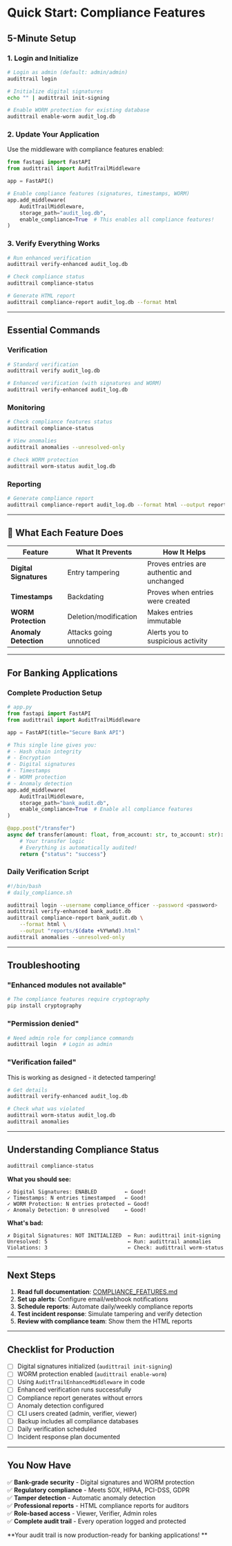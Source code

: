 # Quick Start: Compliance Features

## 5-Minute Setup

### 1. Login and Initialize

```bash
# Login as admin (default: admin/admin)
audittrail login

# Initialize digital signatures
echo "" | audittrail init-signing

# Enable WORM protection for existing database
audittrail enable-worm audit_log.db
```

### 2. Update Your Application

Use the middleware with compliance features enabled:

```python
from fastapi import FastAPI
from audittrail import AuditTrailMiddleware

app = FastAPI()

# Enable compliance features (signatures, timestamps, WORM)
app.add_middleware(
    AuditTrailMiddleware,
    storage_path="audit_log.db",
    enable_compliance=True  # This enables all compliance features!
)
```

### 3. Verify Everything Works

```bash
# Run enhanced verification
audittrail verify-enhanced audit_log.db

# Check compliance status
audittrail compliance-status

# Generate HTML report
audittrail compliance-report audit_log.db --format html
```

---

## Essential Commands

### Verification
```bash
# Standard verification
audittrail verify audit_log.db

# Enhanced verification (with signatures and WORM)
audittrail verify-enhanced audit_log.db
```

### Monitoring
```bash
# Check compliance features status
audittrail compliance-status

# View anomalies
audittrail anomalies --unresolved-only

# Check WORM protection
audittrail worm-status audit_log.db
```

### Reporting
```bash
# Generate compliance report
audittrail compliance-report audit_log.db --format html --output report.html
```

---

## 🔧 What Each Feature Does

| Feature | What It Prevents | How It Helps |
|---------|------------------|--------------|
| **Digital Signatures** | Entry tampering | Proves entries are authentic and unchanged |
| **Timestamps** | Backdating | Proves when entries were created |
| **WORM Protection** | Deletion/modification | Makes entries immutable |
| **Anomaly Detection** | Attacks going unnoticed | Alerts you to suspicious activity |

---

## For Banking Applications

### Complete Production Setup

```python
# app.py
from fastapi import FastAPI
from audittrail import AuditTrailMiddleware

app = FastAPI(title="Secure Bank API")

# This single line gives you:
# - Hash chain integrity
# - Encryption
# - Digital signatures
# - Timestamps
# - WORM protection
# - Anomaly detection
app.add_middleware(
    AuditTrailMiddleware,
    storage_path="bank_audit.db",
    enable_compliance=True  # Enable all compliance features
)

@app.post("/transfer")
async def transfer(amount: float, from_account: str, to_account: str):
    # Your transfer logic
    # Everything is automatically audited!
    return {"status": "success"}
```

### Daily Verification Script

```bash
#!/bin/bash
# daily_compliance.sh

audittrail login --username compliance_officer --password <password>
audittrail verify-enhanced bank_audit.db
audittrail compliance-report bank_audit.db \
    --format html \
    --output "reports/$(date +%Y%m%d).html"
audittrail anomalies --unresolved-only
```

---

## Troubleshooting

### "Enhanced modules not available"
```bash
# The compliance features require cryptography
pip install cryptography
```

### "Permission denied"
```bash
# Need admin role for compliance commands
audittrail login  # Login as admin
```

### "Verification failed"
This is working as designed - it detected tampering!
```bash
# Get details
audittrail verify-enhanced audit_log.db

# Check what was violated
audittrail worm-status audit_log.db
audittrail anomalies
```

---

## Understanding Compliance Status

```bash
audittrail compliance-status
```

**What you should see:**
```
✓ Digital Signatures: ENABLED         ← Good!
✓ Timestamps: N entries timestamped   ← Good!
✓ WORM Protection: N entries protected ← Good!
✓ Anomaly Detection: 0 unresolved     ← Good!
```

**What's bad:**
```
✗ Digital Signatures: NOT INITIALIZED  ← Run: audittrail init-signing
Unresolved: 5                          ← Run: audittrail anomalies
Violations: 3                          ← Check: audittrail worm-status
```

---

## Next Steps

1. **Read full documentation**: [COMPLIANCE_FEATURES.md](COMPLIANCE_FEATURES.md)
2. **Set up alerts**: Configure email/webhook notifications
3. **Schedule reports**: Automate daily/weekly compliance reports
4. **Test incident response**: Simulate tampering and verify detection
5. **Review with compliance team**: Show them the HTML reports

---

## Checklist for Production

- [ ] Digital signatures initialized (`audittrail init-signing`)
- [ ] WORM protection enabled (`audittrail enable-worm`)
- [ ] Using `AuditTrailEnhancedMiddleware` in code
- [ ] Enhanced verification runs successfully
- [ ] Compliance report generates without errors
- [ ] Anomaly detection configured
- [ ] CLI users created (admin, verifier, viewer)
- [ ] Backup includes all compliance databases
- [ ] Daily verification scheduled
- [ ] Incident response plan documented

---

## You Now Have

✅ **Bank-grade security** - Digital signatures and WORM protection  
✅ **Regulatory compliance** - Meets SOX, HIPAA, PCI-DSS, GDPR  
✅ **Tamper detection** - Automatic anomaly detection  
✅ **Professional reports** - HTML compliance reports for auditors  
✅ **Role-based access** - Viewer, Verifier, Admin roles  
✅ **Complete audit trail** - Every operation logged and protected  

**Your audit trail is now production-ready for banking applications! **

